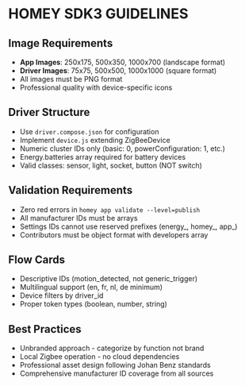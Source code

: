 # HOMEY SDK3 GUIDELINES

## Image Requirements
- **App Images**: 250x175, 500x350, 1000x700 (landscape format)
- **Driver Images**: 75x75, 500x500, 1000x1000 (square format)
- All images must be PNG format
- Professional quality with device-specific icons

## Driver Structure
- Use `driver.compose.json` for configuration
- Implement `device.js` extending ZigBeeDevice
- Numeric cluster IDs only (basic: 0, powerConfiguration: 1, etc.)
- Energy.batteries array required for battery devices
- Valid classes: sensor, light, socket, button (NOT switch)

## Validation Requirements
- Zero red errors in `homey app validate --level=publish`
- All manufacturer IDs must be arrays
- Settings IDs cannot use reserved prefixes (energy_, homey_, app_)
- Contributors must be object format with developers array

## Flow Cards
- Descriptive IDs (motion_detected, not generic_trigger)
- Multilingual support (en, fr, nl, de minimum)
- Device filters by driver_id
- Proper token types (boolean, number, string)

## Best Practices
- Unbranded approach - categorize by function not brand
- Local Zigbee operation - no cloud dependencies
- Professional asset design following Johan Benz standards
- Comprehensive manufacturer ID coverage from all sources
